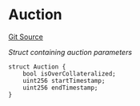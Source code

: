 # Auction
[Git Source](https://github.com/seamless-protocol/ilm-v2/blob/e2065c10183acb51865104847d299ff5ad4684d2/src/types/DataTypes.sol)

*Struct containing auction parameters*


```solidity
struct Auction {
    bool isOverCollateralized;
    uint256 startTimestamp;
    uint256 endTimestamp;
}
```

